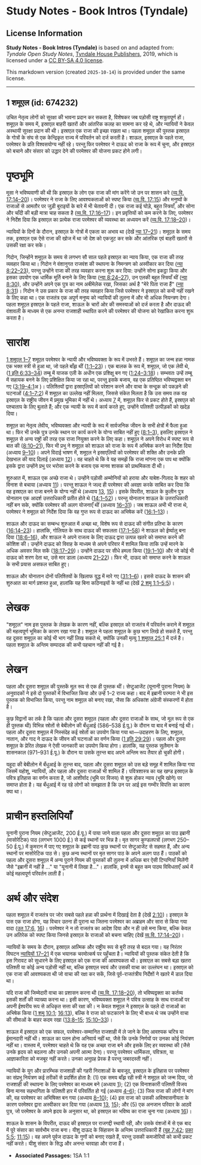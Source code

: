 # Study Notes - Book Intros (Tyndale)

## License Information

**Study Notes - Book Intros (Tyndale)** is based on and adapted from: _Tyndale Open Study Notes_, [Tyndale House Publishers](https://tyndaleopenresources.com/), 2019, which is licensed under a [CC BY-SA 4.0 license](https://creativecommons.org/licenses/by-sa/4.0/legalcode.en).

This markdown version (created `2025-10-14`) is provided under the same license.



--------------------------------

## 1 शमूएल (id: 674232)

उचित नेतृत्व लोगों को सुरक्षा की भावना प्रदान कर सकता है, विशेषकर जब पड़ोसी राष्ट्र शत्रुतापूर्ण हों। शमूएल के समय में, इस्राएल बाहरी खतरों और आंतरिक कलह का सामना कर रहे थे, और न्यायियों ने केवल अस्थायी सुरक्षा प्रदान की थी। इस्राएल एक राजा की इच्छा रखता था। पहला शमूएल की पुस्तक इस्राएल के गोत्रों के संघ से एक केन्द्रिकृत राज्य में परिवर्तन को दर्ज करती है। शाऊल, इस्राएल के पहले राजा, परमेश्वर के प्रति विश्वसयोग्य नहीं रहे। परन्तु फिर परमेश्वर ने दाऊद को राजा के रूप में चुना, और इस्राएल को बचाने और संसार को उद्धार देने की परमेश्वर की योजना प्रकट होने लगी।

पृष्ठभूमि
=========

मूसा ने भविष्यवाणी की थी कि इस्राएल के लोग एक राजा की मांग करेंगे जो उन पर शासन करे ([व्य.वि. 17:14–20](https://ref.ly/Deut17:14-Deut17:20))। परमेश्वर ने राजा के लिए आवश्यकताओं को स्पष्ट किया ([व्य.वि. 17:15](https://ref.ly/Deut17:15)) और मनुष्यों के राजाओं से आमतौर पर जुड़ी बुराइयों के बारे में भी चेतावनी दी। एक राजा कई घोड़े, बहुत स्त्रियाँ, और सोना और चाँदी की बड़ी मात्रा चाह सकता है ([व्य.वि. 17:16–17](https://ref.ly/Deut17:16-Deut17:17))। इन प्रवृत्तियों को कम करने के लिए, परमेश्वर ने निर्देश दिया कि इस्राएल का प्रत्येक राजा परमेश्वर की व्यवस्था का अध्ययन करें ([व्य.वि. 17:18–20](https://ref.ly/Deut17:18-Deut17:20))।

न्यायियों के दिनों के दौरान, इस्राएल के गोत्रों में एकता का अभाव था (देखें [न्या 17–21](https://ref.ly/Judg17:1-Judg21:25))। शमूएल के समय तक, इस्राएल एक ऐसे राजा की खोज में था जो देश को एकजुट कर सके और आंतरिक एवं बाहरी खतरों से उसकी रक्षा कर सके।

गिदोन, जिन्होंने शमूएल के समय से लगभग सौ साल पहले इस्राएल का न्याय किया, एक राजा की तरह व्यवहार किया था। गिदोन ने वंशानुगत राजवंश की स्थापना के निमन्त्रण को अस्वीकार कर दिया ([न्या 8:22–23](https://ref.ly/Judg8:22-Judg8:23)), परन्तु उन्होंने राजा की तरह व्यवहार करना शुरू कर दिया: उन्होंने सोना इकट्ठा किया और इसका उपयोग एक धार्मिक मूर्ति बनाने के लिए किया ([न्या 8:24–27](https://ref.ly/Judg8:24-Judg8:27)), उन एलकी बहुत स्त्रियाँ थीं ([न्या 8:30](https://ref.ly/Judg8:30)), और उन्होंने अपने एक पुत्र का नाम अबीमेलेक रखा, जिसका अर्थ है "मेरे पिता राजा हैं" ([न्या 8:31](https://ref.ly/Judg8:31))। गिदोन ने उस प्रकार के राजा की तरह व्यवहार किया जिसे परमेश्वर ने इस्राएल को कभी नहीं रखने के लिए कहा था। एक राजतंत्र एक अपूर्ण मनुष्य को न्यायियों की तुलना में और भी अधिक नियन्त्रण देगा। पहला शमूएल इस्राएल के पहले राजा, शाऊल के चारों ओर की समस्याओं को दर्ज करता है और दाऊद की वंशावली के माध्यम से एक अनन्त राजशाही स्थापित करने की परमेश्वर की योजना को रेखांकित करना शुरू करता है।

सारांश
======

[1 शमूएल 1–7](https://ref.ly/1Sam1:1-1Sam7:17) शमूएल परमेश्वर के न्यायी और भविष्यवक्ता के रूप में उभरते हैं। शमूएल का जन्म हन्ना नामक एक भक्त स्त्री से हुआ था, जो पहले बाँझ थीं ([1:1–23](https://ref.ly/1Sam1:1-1Sam1:23))। एक बालक के रूप में, शमूएल, जो एक लेवी थे, ([1 इति 6:33–34](https://ref.ly/1Chr6:33-1Chr6:34)) तम्बू में याजक एली के अधीन एक प्रशिक्षु बन गए ([1:24–3:18](https://ref.ly/1Sam1:24-1Sam3:18))। सम्भवतः उन्हें तम्बू में सहायक बनने के लिए प्रशिक्षित किया जा रहा था, परन्तु इसके बजाय, वह एक प्रतिष्ठित भविष्यद्वक्ता बन गए ([3:19–4:1](https://ref.ly/1Sam3:19-1Sam4:1)अ )। पलिश्तियों द्वारा इस्राएलियों को परेशान करने और वाचा के सन्दूक को पकड़ने की घटनाओं ([4:1–7:2](https://ref.ly/1Sam4:1-1Sam7:2)) में शमूएल का उल्लेख नहीं मिलता, जिससे संकेत मिलता है कि उस समय तक वह इस्राएल के राष्ट्रीय जीवन में प्रमुख भूमिका में नहीं थे। अध्याय [7](https://ref.ly/1Sam7:1-1Sam7:17) में, शमूएल फिर से प्रकट होते हैं, इस्राएल को पश्चाताप के लिए बुलाते हैं; और एक न्यायी के रूप में कार्य करते हुए, उन्होंने पलिश्ती उत्पीड़कों को खदेड़ दिया।

शमूएल का नेतृत्व लेवीय, भविष्यवक्ता और न्यायी के रूप में सार्वजनिक जीवन के सभी क्षेत्रों में फैला हुआ था। फिर भी उनके पुत्र उनके स्थान पर कार्य करने के योग्य साबित नहीं हुए ([8:1–3](https://ref.ly/1Sam8:1-1Sam8:3)), इसलिए इस्राएल ने शमूएल से अन्य राष्ट्रों की तरह एक राजा नियुक्त करने के लिए कहा। शमूएल ने अपने विरोध में स्पष्ट रूप से बात की ([8:10–21](https://ref.ly/1Sam8:10-1Sam8:21)), फिर भी प्रभु ने शमूएल को शाऊल को राजा के रूप में अभिषेक करने का निर्देश दिया (अध्याय [9–10](https://ref.ly/1Sam9:1-1Sam10:27))। अपने विदाई भाषण में, शमूएल ने इस्राएलियों को परमेश्वर की शक्ति और उनके प्रति देखभाल की याद दिलाई (अध्याय [12](https://ref.ly/1Sam12:1-1Sam12:25))। वह चाहते थे कि वे यह समझें कि राजा मांगना एक पाप था क्योंकि इसके द्वारा उन्होंने प्रभु पर भरोसा करने के बजाय एक मानव शासक को प्राथमिकता दी थी।

शुरुआत में, शाऊल एक अच्छे राजा थे। उन्होंने पड़ोसी अम्मोनियों को हराया और याबेश\-गिलाद के शहर को विनाश से बचाया (अध्याय [11](https://ref.ly/1Sam11:1-1Sam11:15))। परन्तु शाऊल ने जल्द ही परमेश्वर की अवज्ञा करके साबित कर दिया कि वह इस्राएल का राजा बनने के योग्य नहीं थे (अध्याय [13](https://ref.ly/1Sam13:1-1Sam13:23), [15](https://ref.ly/1Sam15:1-1Sam15:35))। इसके विपरीत, शाऊल के कुलीन पुत्र योनातान एक आदर्श उत्तराधिकारी प्रतीत होते थे ([14:1–52](https://ref.ly/1Sam14:1-1Sam14:52))। परन्तु योनातान शाऊल के उत्तराधिकारी नहीं बन सके, क्योंकि परमेश्वर की अलग योजनाएँ थीं (अध्याय [16–31](https://ref.ly/1Sam16:1-1Sam31:13))। जब शाऊल अभी भी राजा थे, परमेश्वर ने शमूएल को निर्देश दिया कि वह गुप्त रूप से दाऊद का अभिषेक करें ([16:1–13](https://ref.ly/1Sam16:1-1Sam16:13))।

शाऊल और दाऊद का सम्बन्ध शुरुआत में अच्छा था, विशेष रूप से दाऊद की संगीत प्रतिभा के कारण ([16:14–23](https://ref.ly/1Sam16:14-1Sam16:23))। हालांकि, गोलियत के साथ दाऊद की सफलता ([17:1–58](https://ref.ly/1Sam17:1-1Sam17:58)) ने शाऊल को ईर्ष्यालु बना दिया ([18:6–16](https://ref.ly/1Sam18:6-1Sam18:16)), और शाऊल ने अपने राजत्व के लिए दाऊद द्वारा उत्पन्न खतरे को समाप्त करने की कोशिश की। उन्होंने दाऊद को विवाह के माध्यम से अपने परिवार में शामिल किया ताकि उन्हें मारने के अधिक अवसर मिल सकें ([18:17–29](https://ref.ly/1Sam18:17-1Sam18:29))। उन्होंने दाऊद पर सीधे हमला किया ([19:1–10](https://ref.ly/1Sam19:1-1Sam19:10)) और जो कोई भी दाऊद को शरण देता था, उसे मार डाला (अध्याय [21–22](https://ref.ly/1Sam21:1-1Sam22:23))। फिर भी, दाऊद को समाप्त करने के शाऊल के सभी प्रयास असफल साबित हुए।

शाऊल और योनातान दोनों पलिश्तियों के खिलाफ युद्ध में मारे गए ([31:1–6](https://ref.ly/1Sam31:1-1Sam31:6))। इससे दाऊद के शासन की शुरुआत का मार्ग प्रशस्त हुआ, हालांकि यह बिना कठिनाइयों के नहीं था (देखें [2 शमू 1:1–5:5](https://ref.ly/2Sam1:1-2Sam5:5))।

लेखक
====

"शमूएल" नाम इस पुस्तक के लेखक के कारण नहीं, बल्कि इस्राएल को राजतंत्र में परिवर्तन कराने में शमूएल की महत्वपूर्ण भूमिका के कारण रखा गया है। शमूएल ने पहला शमूएल के कुछ भाग लिखे हो सकते हैं, परन्तु वह दूसरा शमूएल का कोई भी भाग नहीं लिख सकते थे, क्योंकि उनकी मृत्यु [1 शमूएल 25:1](https://ref.ly/1Sam25:1) में दर्ज है। पहला शमूएल के अन्तिम सम्पादक की कभी पहचान नहीं की गई है।

लेखन
====

पहला और दूसरा शमूएल की पुस्तकें मूल रूप से एक ही पुस्तक थीं। सेप्टुआजेंट (यूनानी पुराना नियम) के अनुवादकों ने इसे दो पुस्तकों में विभाजित किया और उन्हें 1–2 राज्य कहा। बाद में इब्रानी परम्परा ने भी इस पुस्तक को विभाजित किया, परन्तु नाम शमूएल को बनाए रखा, जैसा कि अधिकांश अंग्रेजी संस्करणों में होता है।

कुछ विद्वानों का तर्क है कि पहला और दूसरा शमूएल (पहला और दूसरा राजाओं के साथ, जो मूल रूप से एक ही पुस्तक थी) विभिन्न स्रोतों से बेबीलोन की बँधुआई (586–538 ई.पू.) के दौरान या बाद में बनाई गई थी। पहला और दूसरा शमूएल में निस्संदेह कई स्रोतों का उपयोग किया गया था—उदाहरण के लिए, शमूएल, नातान, और गाद ने दाऊद के जीवन की घटनाओं का वर्णन किया ([1 इति 29:29](https://ref.ly/1Chr29:29))। पहला और दूसरा शमूएल के प्रेरित लेखक ने ऐसी जानकारी का उपयोग किया होगा। हालांकि, यह पुस्तक सुलैमान के शासनकाल (971–931 ई.पू.) के दौरान या उसके तुरन्त बाद अपने अन्तिम रूप तैयार हो चुकी होगी।

यहूदा की बेबीलोन में बँधुआई के तुरन्त बाद, पहला और दूसरा शमूएल को उस बड़े समूह में शामिल किया गया जिसमें यहोशू, न्यायियों, और पहला और दूसरा राजाओं भी शामिल हैं। पवित्रशास्त्र का यह खण्ड इस्राएल के पवित्र इतिहास का वर्णन करता है, जो आशीर्वाद (भूमि पर विजय) से शुरू होकर न्याय (भूमि खोने) पर समाप्त होता है। यह बँधुआई में रह रहे लोगों को समझाता है कि उन पर आई इस गम्भीर विपत्ति का कारण क्या था।

प्राचीन हस्तलिपियाँ
===================

यूनानी पुराना नियम (सेप्टुआजेंट, 200 ई.पू.) में पाया जाने वाला पहला और दूसरा शमूएल का पाठ इब्रानी (मासोरेटिक) पाठ (लगभग 1000 ई.) से कई स्थानों पर भिन्न है। मृत सागर कुण्डलपत्रों (लगभग 250–50 ई.पू.) में कुमरान में पाए गए शमूएल के इब्रानी पाठ कुछ स्थानों पर सेप्टुआजेंट से सहमत हैं, और अन्य स्थानों पर मासोरेटिक पाठ से। कुछ अन्य स्थानों पर मृत सागर पाठ के अपने अलग पाठ हैं। पाठकों को पहला और दूसरा शमूएल में अन्य पुराने नियम की पुस्तकों की तुलना में अधिक बार ऐसी टिप्पणियाँ मिलेंगी जैसे "इब्रानी में नहीं है ..." या "यूनानी में लिखा है..."। हालांकि, इनमें से बहुत कम पाठ्य विविधताएँ अर्थ में कोई महत्वपूर्ण परिवर्तन लाती हैं।

अर्थ और संदेश
=============

पहला शमूएल में राजतंत्र पर जोर सबसे पहले हन्ना की प्रार्थना में दिखाई देता है (देखें [2:10](https://ref.ly/1Sam2:10))। इस्राएल के पास एक राजा होगा, यह विचार उतना ही पुराना था जितना परमेश्वर का अब्राहम और सारा से किया गया वादा ([उत 17:6](https://ref.ly/Gen17:6), [16](https://ref.ly/Gen17:16))। परमेश्वर ने न तो राजतंत्र का आदेश दिया और न ही उसे मना किया, बल्कि केवल उन अतिरेक को स्पष्ट किया जिनसे इस्राएल के राजाओं को बचना चाहिए (देखें [व्य.वि. 17:14–20](https://ref.ly/Deut17:14-Deut17:20))।

न्यायियों के समय के दौरान, इस्राएल आत्मिक और राष्ट्रीय रूप से बुरी तरह से बदल गया। यह निरंतर विघटन [न्यायियों 17–21](https://ref.ly/Judg17:1-Judg21:25) में एक भयानक चरमोत्कर्ष पर पहुँचता है। न्यायियों की पुस्तक संकेत देती है कि इस गिरावट को सुधारने के लिए इस्राएल को एक राजा की आवश्यकता थी। इस्राएल का सबसे बड़ा खतरा पलिश्ती या कोई अन्य पड़ोसी नहीं था, बल्कि इस्राएल स्वयं और उसकी वाचा का उल्लंघन था। इस्राएल को एक राजा की आवश्यकता थी जो वाचा की रक्षा कर सकें, जिसे पूर्व\-राजतंत्रीय निर्देशों ने खतरे में डाल दिया था।

यदि राजा की जिम्मेदारी वाचा का प्रशासन करना थी ([व्य.वि. 17:18–20](https://ref.ly/Deut17:18-Deut17:20)), तो भविष्यद्वक्ता का कर्तव्य इसकी शर्तों की व्याख्या करना था। इसी कारण, भविष्यवक्ता शमूएल ने पवित्र उत्साह के साथ राजाओं पर अपनी ईश्वरीय रूप से अधिकृत सत्ता की रक्षा की। न केवल शमूएल ने इस्राएल के पहले दो राजाओं का अभिषेक किया ([1 शमू 10:1](https://ref.ly/1Sam10:1); [16:13](https://ref.ly/1Sam16:13)), बल्कि वे राजा को फटकारने के लिए भी बाध्य थे जब उन्होंने वाचा की सीमाओं के बाहर कदम रखा ([13:8–15](https://ref.ly/1Sam13:8-1Sam13:15); [15:10–33](https://ref.ly/1Sam15:10-1Sam15:33))।

शाऊल में इस्राएल को एक सफल, परमेश्वर\-सम्मानित राजशाही में ले जाने के लिए आवश्यक चरित्र या ईमानदारी नहीं थी। शाऊल का पतन होना अनिवार्य नहीं था, जैसे कि उनके निर्णयों पर उनका कोई नियंत्रण नहीं था। वास्तव में, परमेश्वर चाहते थे कि वह एक अच्छा राजा बने और इसके लिए हर व्यवस्था की (जैसे उनके हृदय को बदलना और उनको अपनी आत्मा देना)। परन्तु परमेश्वर धार्मिकता, पवित्रता, या आज्ञाकारिता को मजबूर नहीं करते। उनका अनुग्रह प्रेरक है परन्तु जबरदस्ती नहीं।

न्यायियों के युग और प्रारम्भिक राजशाही की गहरी निराशाओं के बावजूद, इस्राएल के इतिहास पर परमेश्वर का संप्रभु नियंत्रण कई तरीकों से प्रदर्शित होता है: (1\) एक समय बाँझ रही स्त्री ने शमूएल को जन्म दिया, जो राजशाही की स्थापना के लिए परमेश्वर का माध्यम बने (अध्याय [1](https://ref.ly/1Sam1:1-1Sam1:28)); (2\) एक विनाशकारी पलिश्ती विजय बिना मानव सहभागिता के पलिश्ती हार में परिवर्तित हो गई (अध्याय [4–6](https://ref.ly/1Sam4:1-1Sam6:21)); (3\) जिस राजा की लोगों ने मांग की, वह परमेश्वर का अभिषिक्त बन गया (अध्याय [8–10](https://ref.ly/1Sam8:1-1Sam10:27)); (4\) इस राजा को उसकी अविश्वासनीयता के कारण परमेश्वर द्वारा अस्वीकार कर दिया गया (अध्याय [13](https://ref.ly/1Sam13:1-1Sam13:23), [15](https://ref.ly/1Sam15:1-1Sam15:35)); और (5\) एक अनजान परिवार के आठवें पुत्र, जो परमेश्वर के अपने हृदय के अनुसार था, को इस्राएल का भविष्य का राजा चुना गया (अध्याय [16](https://ref.ly/1Sam16:1-1Sam16:23))।

शाऊल के शासन के विपरीत, दाऊद की इस्राएल पर राजगद्दी स्थायी रही, और उसके वंशजों में से एक बाद में पूरे संसार का सार्वभौम राजा बना। यीशु दाऊद के सिंहासन के अन्तिम उत्तराधिकारी हैं ([यूह 7:42](https://ref.ly/John7:42); [प्रका 5:5](https://ref.ly/Rev5:5); [11:15](https://ref.ly/Rev11:15))। वह अपने पूर्वज दाऊद के गुणों को बनाए रखते हैं, परन्तु उसकी कमजोरियों को कभी प्रकट नहीं करते। यीशु संसार के सिद्ध और अनन्त चरवाहा और राजा हैं।

* **Associated Passages:** 1SA 1:1

